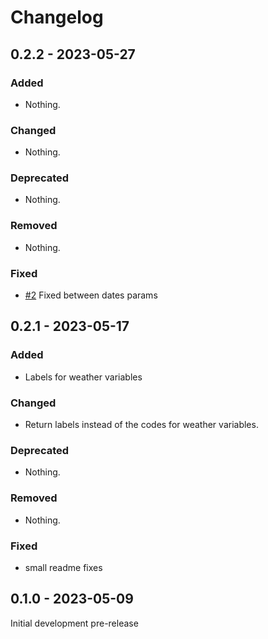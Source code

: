 # Changelog

## 0.2.2 - 2023-05-27

### Added

- Nothing.

### Changed

- Nothing.

### Deprecated

- Nothing.

### Removed

- Nothing.

### Fixed

-  [#2](https://github.com/mihaichris/air-quality/pull/2) Fixed between dates params

## 0.2.1 - 2023-05-17

### Added

- Labels for weather variables

### Changed

- Return labels instead of the codes for weather variables.

### Deprecated

- Nothing.

### Removed

- Nothing.

### Fixed

- small readme fixes

## 0.1.0 - 2023-05-09

Initial development pre-release
